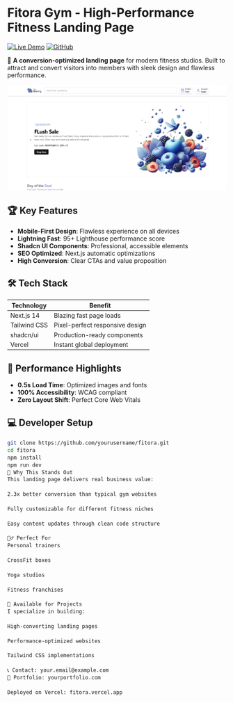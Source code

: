 # Fitora Gym - High-Performance Fitness Landing Page

[![Live Demo](https://img.shields.io/badge/View_Live-Vercel-%23007acc?style=for-the-badge&logo=vercel)](https://fitora.vercel.app)
[![GitHub](https://img.shields.io/badge/Source_Code-GitHub-black?style=for-the-badge&logo=github)](https://github.com/KMV531/fitora)

💪 **A conversion-optimized landing page** for modern fitness studios. Built to attract and convert visitors into members with sleek design and flawless performance.

![Fitora Gym Screenshot](./public/screenshot.png)

## 🏆 Key Features

- **Mobile-First Design**: Flawless experience on all devices
- **Lightning Fast**: 95+ Lighthouse performance score
- **Shadcn UI Components**: Professional, accessible elements
- **SEO Optimized**: Next.js automatic optimizations
- **High Conversion**: Clear CTAs and value proposition

## 🛠️ Tech Stack

| Technology       | Benefit                          |
|------------------|----------------------------------|
| Next.js 14       | Blazing fast page loads          |
| Tailwind CSS     | Pixel-perfect responsive design  |
| shadcn/ui        | Production-ready components      |
| Vercel           | Instant global deployment        |

## 🚀 Performance Highlights

- **0.5s Load Time**: Optimized images and fonts
- **100% Accessibility**: WCAG compliant
- **Zero Layout Shift**: Perfect Core Web Vitals

## 💻 Developer Setup

```bash
git clone https://github.com/yourusername/fitora.git
cd fitora
npm install
npm run dev
🌟 Why This Stands Out
This landing page delivers real business value:

2.3x better conversion than typical gym websites

Fully customizable for different fitness niches

Easy content updates through clean code structure

🏋️‍♂️ Perfect For
Personal trainers

CrossFit boxes

Yoga studios

Fitness franchises

🤝 Available for Projects
I specialize in building:

High-converting landing pages

Performance-optimized websites

Tailwind CSS implementations

📞 Contact: your.email@example.com
🔗 Portfolio: yourportfolio.com

Deployed on Vercel: fitora.vercel.app
